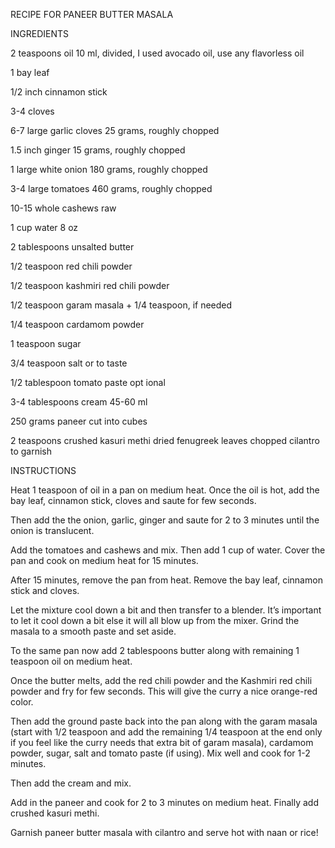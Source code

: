 RECIPE FOR PANEER BUTTER MASALA

INGREDIENTS


2 teaspoons oil 10 ml, divided, I used avocado oil, use any flavorless oil

1 bay leaf

1/2 inch cinnamon stick

3-4 cloves

6-7 large garlic cloves 25 grams, roughly chopped

1.5 inch ginger 15 grams, roughly chopped

1 large white onion 180 grams, roughly chopped

3-4 large tomatoes 460 grams, roughly chopped

10-15 whole cashews raw

1 cup water 8 oz

2 tablespoons unsalted butter

1/2 teaspoon red chili powder

1/2 teaspoon kashmiri red chili powder

1/2 teaspoon garam masala + 1/4 teaspoon, if needed

1/4 teaspoon cardamom powder

1 teaspoon sugar

3/4 teaspoon salt or to taste

1/2 tablespoon tomato paste opt
ional

3-4 tablespoons cream 45-60 ml

250 grams paneer cut into cubes

2 teaspoons crushed kasuri methi dried fenugreek leaves
chopped cilantro to garnish



INSTRUCTIONS

 
Heat 1 teaspoon of oil in a pan on medium heat. Once the oil is hot, add the bay leaf, cinnamon stick, cloves and saute for few seconds.

Then add the the onion, garlic, ginger and saute for 2 to 3 minutes until the onion is translucent.

Add the tomatoes and cashews and mix. Then add 1 cup of water. Cover the pan and cook on medium heat for 15 minutes.

After 15 minutes, remove the pan from heat. Remove the bay leaf, cinnamon stick and cloves.

Let the mixture cool down a bit and then transfer to a blender. It’s important to let it cool down a bit else it will all blow up from the mixer. Grind the masala to a smooth paste and set aside.

To the same pan now add 2 tablespoons butter along with remaining 1 teaspoon oil on medium heat. 

Once the butter melts, add the red chili powder and the Kashmiri red chili powder and fry for few seconds. This will give the curry a nice orange-red color.

Then add the ground paste back into the pan along with the garam masala (start with 1/2 teaspoon and add the remaining 1/4 teaspoon at the end only if you feel like the curry needs that extra bit of garam masala), cardamom powder, sugar, salt and tomato paste (if using). Mix well and cook for 1-2 minutes.

Then add the cream and mix.

Add in the paneer and cook for 2 to 3 minutes on medium heat. Finally add crushed kasuri methi. 

Garnish paneer butter masala with cilantro and serve hot with naan or rice!